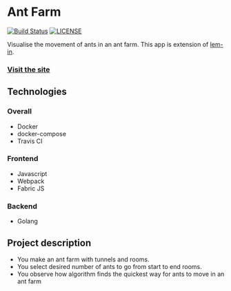 # Ant Farm

[![Build Status](https://travis-ci.com/bodevone/antfarm.svg?branch=master)](https://travis-ci.com/github/bodevone/antfarm)
[![LICENSE](https://img.shields.io/badge/License-MIT-blue.svg)](https://github.com/bodevone/antfarm/blob/master/LICENSE)


Visualise the movement of ants in an ant farm. This app is extension of [lem-in](https://github.com/01-edu/public/blob/master/subjects/lem-in/lem-in.en.md).

### [Visit the site](https://www.antfarm.ml/)

## Technologies
### Overall
* Docker
* docker-compose
* Travis CI
### Frontend
* Javascript
* Webpack
* Fabric JS
### Backend
* Golang

## Project description

* You make an ant farm with tunnels and rooms.
* You select desired number of ants to go from start to end rooms.
* You observe how algorithm finds the quickest way for ants to move in an ant farm
